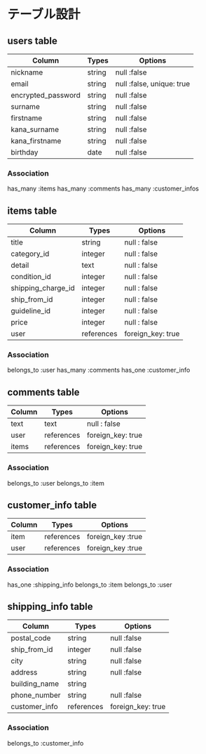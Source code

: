 # テーブル設計

## users table

| Column             | Types  | Options                   |
| ------------------ | ------ | ------------------------- |
| nickname           | string | null :false               |
| email              | string | null :false, unique: true |
| encrypted_password | string | null :false               |
| surname            | string | null :false               |
| firstname          | string | null :false               |
| kana_surname       | string | null :false               |
| kana_firstname     | string | null :false               |
| birthday           | date   | null :false               |

### Association

has_many :items
has_many :comments
has_many :customer_infos

## items table

| Column             | Types      | Options           |
| ------------------ | ---------- | ----------------- |
| title              | string     | null : false      |
| category_id        | integer    | null : false      |
| detail             | text       | null : false      |
| condition_id       | integer    | null : false      |
| shipping_charge_id | integer    | null : false      |
| ship_from_id       | integer    | null : false      |
| guideline_id       | integer    | null : false      |
| price              | integer    | null : false      |
| user               | references | foreign_key: true |

### Association

belongs_to :user
has_many :comments
has_one :customer_info

## comments table

| Column | Types      | Options           |
| ------ | ---------- | ----------------- |
| text   | text       | null : false      |
| user   | references | foreign_key: true |
| items  | references | foreign_key: true |

### Association

belongs_to :user
belongs_to :item


## customer_info table

| Column | Types      | Options           |
| ------ | ---------- | ----------------- |
| item   | references | foreign_key :true |
| user   | references | foreign_key :true |


### Association

has_one :shipping_info
belongs_to :item
belongs_to :user


## shipping_info table

| Column        | Types      | Options           |
| ------------- | ---------- | ----------------- |
| postal_code   | string     | null :false       |
| ship_from_id  | integer    | null :false       |
| city          | string     | null :false       |
| address       | string     | null :false       |
| building_name | string     |                   |
| phone_number  | string     | null :false       |
| customer_info | references | foreign_key: true |

### Association

belongs_to :customer_info
